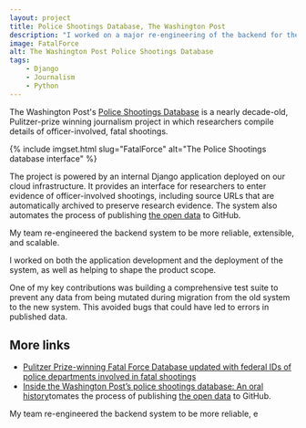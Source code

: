 ```yaml
---
layout: project
title: Police Shootings Database, The Washington Post
description: "I worked on a major re-engineering of the backend for the Washington Post Police Shootings Database."
image: FatalForce
alt: The Washington Post Police Shootings Database
tags: 
    - Django
    - Journalism
    - Python
---
```


The Washington Post's [Police Shootings Database](https://www.washingtonpost.com/graphics/investigations/police-shootings-database/) is a nearly decade-old, Pulitzer-prize winning journalism project in which researchers
compile details of officer-involved, fatal shootings.

{% include imgset.html slug="FatalForce" alt="The Police Shootings database interface" %}

The project is powered by an internal Django application deployed on
our cloud infrastructure. It provides an interface for
researchers to enter evidence of officer-involved shootings, including source URLs that are
automatically archived to preserve research evidence. The system also automates the process of publishing [the open
data](https://github.com/washingtonpost/data-police-shootings) to GitHub.

My team re-engineered the backend system to be more reliable, extensible, and scalable.

I worked on both the application development and the deployment of the system, as well as helping to shape the product scope.

One of my key contributions was building a comprehensive
test suite to prevent any data from being mutated during
migration from the old system to the new system. This avoided
bugs that could have led to errors in published data.

## More links

* [Pulitzer Prize-winning Fatal Force Database updated with federal IDs of police departments involved in fatal shootings](https://www.washingtonpost.com/pr/2022/12/06/pulitzer-prize-winning-fatal-force-database-updated-with-federal-ids-police-departments-involved-fatal-shootings/)
* [Inside the Washington Post’s police shootings database: An oral history](https://medium.com/thewashingtonpost/inside-the-washington-post-s-police-shootings-database-an-oral-history-413121889529)tomates the process of publishing [the open
data](https://github.com/washingtonpost/data-police-shootings) to GitHub.

My team re-engineered the backend system to be more reliable, e